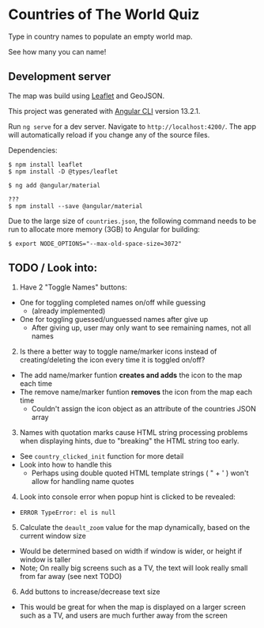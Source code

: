 
# Countries of The World Quiz

Type in country names to populate an empty world map.

See how many you can name!

## Development server

The map was build using [Leaflet](https://leafletjs.com/) and GeoJSON.

This project was generated with [Angular CLI](https://github.com/angular/angular-cli) version 13.2.1.

Run `ng serve` for a dev server. Navigate to `http://localhost:4200/`. The app will automatically reload if you change any of the source files.

Dependencies:

```
$ npm install leaflet
$ npm install -D @types/leaflet

$ ng add @angular/material

???
$ npm install --save @angular/material
```

Due to the large size of `countries.json`, the following command needs to be run to allocate more memory (3GB) to Angular for building:
```
$ export NODE_OPTIONS="--max-old-space-size=3072"
```

## TODO / Look into:

1. Have 2 "Toggle Names" buttons:
  - One for toggling completed names on/off while guessing
    - (already implemented)
  - One for toggling guessed/unguessed names after give up
    - After giving up, user may only want to see remaining names, not all names

2. Is there a better way to toggle name/marker icons instead of creating/deleting the icon every time it is toggled on/off?
  - The add name/marker funtion **creates and adds** the icon to the map each time
  - The remove name/marker funtion **removes** the icon from the map each time
    - Couldn't assign the icon object as an attribute of the countries JSON array

3. Names with quotation marks cause HTML string processing problems when displaying hints, due to "breaking" the HTML string too early.
  - See `country_clicked_init` function for more detail
  - Look into how to handle this
    - Perhaps using double quoted HTML template strings ( " + ' ) won't allow for handling name quotes

4. Look into console error when popup hint is clicked to be revealed:
  - `ERROR TypeError: el is null`

5. Calculate the `deault_zoom` value for the map dynamically, based on the current window size
  - Would be determined based on width if window is wider, or height if window is taller
  - Note; On really big screens such as a TV, the text will look really small from far away (see next TODO)

6. Add buttons to increase/decrease text size
  - This would be great for when the map is displayed on a larger screen such as a TV, and users are much further away from the screen
